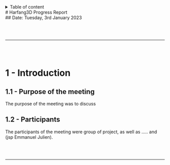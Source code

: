 <details>
  <summary>Table of content</summary>
  
</details>
# Harfang3D Progress Report<br>
## Date: Tuesday, 3rd January 2023<br>



<br><br><hr><br><br>

# 1 - Introduction

## 1.1 - Purpose of the meeting

The purpose of the meeting was to discuss 

## 1.2 - Participants

The participants of the meeting were group of project, as well as   ..... and (jsp Emmanuel Julien).


<br><br><hr><br><br>